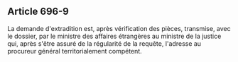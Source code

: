 Article 696-9
----
La demande d'extradition est, après vérification des pièces, transmise, avec le
dossier, par le ministre des affaires étrangères au ministre de la justice qui,
après s'être assuré de la régularité de la requête, l'adresse au procureur
général territorialement compétent.
